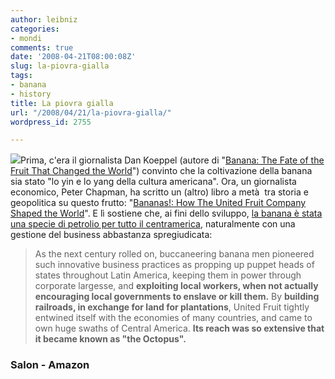 ```yaml
---
author: leibniz
categories:
- mondi
comments: true
date: '2008-04-21T08:00:08Z'
slug: la-piovra-gialla
tags:
- banana
- history
title: La piovra gialla
url: "/2008/04/21/la-piovra-gialla/"
wordpress_id: 2755

---
```

![](https://imagecache2.allposters.com/images/pic/VAS/0000-4936-4~Senorita-on-Beach-with-Banana-Leaf-Posters.jpg)Prima, c'era il giornalista Dan Koeppel (autore di "[Banana: The Fate of the Fruit That Changed the World](https://www.amazon.com/Banana-Fate-Fruit-Changed-World/dp/1594630380/ref=pd_bxgy_b_text_b)") convinto che la coltivazione della banana sia stato "lo yin e lo yang della cultura americana". Ora, un giornalista economico, Peter Chapman,   ha scritto un (altro) libro a metà  tra storia e geopolitica su questo frutto: "[Bananas!: How The United Fruit Company Shaped the World](https://www.amazon.com/Bananas-United-Fruit-Company-Shaped/dp/1841958816?ie=UTF8&s=books&qid=1208555120&sr=1-1)". E lì sostiene che, ai fini dello sviluppo, [la banana è stata una specie di petrolio per tutto il centramerica](https://www.salon.com/books/feature/2008/04/19/bananas/index.html?source=rss&aim=/books/feature), naturalmente con una gestione del business abbastanza spregiudicata:




> As the next century rolled on, buccaneering banana men pioneered such innovative business practices as propping up puppet heads of states throughout Latin America, keeping them in power through corporate largesse, and **exploiting local workers, when not actually encouraging local governments to enslave or kill them.** By **building railroads, in exchange for land for plantations**, United Fruit tightly entwined itself with the economies of many countries, and came to own huge swaths of Central America. **Its reach was so extensive that it became known as "the Octopus".**




### Salon - Amazon
